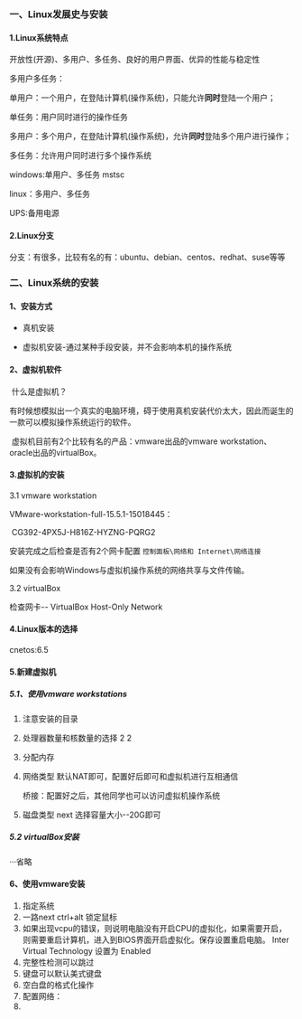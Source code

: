 ### 一、Linux发展史与安装

#### 1.Linux系统特点

开放性(开源)、多用户、多任务、良好的用户界面、优异的性能与稳定性

多用户多任务：

单用户：一个用户，在登陆计算机(操作系统)，只能允许**同时**登陆一个用户；

单任务：用户同时进行的操作任务

多用户：多个用户，在登陆计算机(操作系统)，允许**同时**登陆多个用户进行操作；

多任务：允许用户同时进行多个操作系统



windows:单用户、多任务 mstsc

linux：多用户、多任务



UPS:备用电源

#### 2.Linux分支

分支：有很多，比较有名的有：ubuntu、debian、centos、redhat、suse等等

### 二、Linux系统的安装

#### 1、安装方式

- 真机安装

- 虚拟机安装-通过某种手段安装，并不会影响本机的操作系统

#### 2、虚拟机软件

​	什么是虚拟机？

​	有时候想模拟出一个真实的电脑环境，碍于使用真机安装代价太大，因此而诞生的一款可以模拟操作系统运行的软件。

​	虚拟机目前有2个比较有名的产品：vmware出品的vmware workstation、oracle出品的virtualBox。

#### 3.虚拟机的安装

3.1 vmware workstation

 VMware-workstation-full-15.5.1-15018445：

​		CG392-4PX5J-H816Z-HYZNG-PQRG2  

安装完成之后检查是否有2个网卡配置 `控制面板\网络和 Internet\网络连接`

如果没有会影响Windows与虚拟机操作系统的网络共享与文件传输。

3.2 virtualBox

检查网卡-- VirtualBox Host-Only Network

#### 4.Linux版本的选择

cnetos:6.5

#### 5.新建虚拟机

##### 5.1、使用vmware workstations

1. 注意安装的目录

2. 处理器数量和核数量的选择 2  2 

3. 分配内存

4. 网络类型 默认NAT即可，配置好后即可和虚拟机进行互相通信

   桥接：配置好之后，其他同学也可以访问虚拟机操作系统

5. 磁盘类型 next 选择容量大小--20G即可

##### 5.2 virtualBox安装

···省略

#### 6、使用vmware安装

1. 指定系统
2. 一路next     ctrl+alt 锁定鼠标
3. 如果出现vcpu的错误，则说明电脑没有开启CPU的虚拟化，如果需要开启，则需要重启计算机，进入到BIOS界面开启虚拟化。保存设置重启电脑。 Inter Virtual Technology 设置为 Enabled
4. 完整性检测可以跳过
5. 键盘可以默认美式键盘
6. 空白盘的格式化操作
7. 配置网络：
8. 





